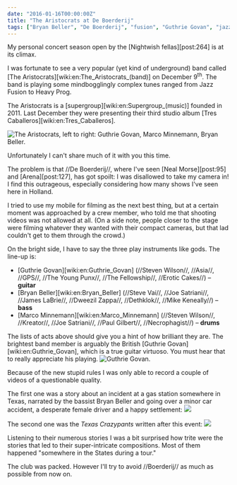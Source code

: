 ```yaml
---
date: "2016-01-16T00:00:00Z"
title: "The Aristocrats at De Boerderij"
tags: ["Bryan Beller", "De Boerderij", "fusion", "Guthrie Govan", "jazz", "Marco Minnemann", "music", "Netherlands", "progressive metal", "The Aristocrats", "Zoetermeer"]
---
```


My personal concert season open by the [Nightwish fellas][post:264] is at its climax.

I was fortunate to see a very popular (yet kind of underground) band called [The Aristocrats][wiki:en:The_Aristocrats_(band)] on December 9<sup>th</sup>. The band is playing some mindbogglingly complex tunes ranged from Jazz Fusion to Heavy Prog.

<!--more-->

The Aristocrats is a [supergroup][wiki:en:Supergroup_(music)] founded in 2011. Last December they were presenting their third studio album [Tres Caballeros][wiki:en:Tres_Caballeros].

![](img:2.bp.blogspot.com/-gqODy41rxV0/Vn7LgKAJaBI/AAAAAAAAk8M/eU2egTbUn-Q/s1600/20151209_222003.picasaweb.jpg:a "The Aristocrats, left to right: Guthrie Govan, Marco Minnemann, Bryan Beller.")

Unfortunately I can't share much of it with you this time.

The problem is that //De Boerderij//, where I've seen [Neal Morse][post:95] and [Arena][post:127], has got spoilt: I was disallowed to take my camera in! I find this outrageous, especially considering how many shows I've seen here in Holland.

I tried to use my mobile for filming as the next best thing, but at a certain moment was approached by a crew member, who told me that shooting videos was not allowed at all. (On a side note, people closer to the stage were filming whatever they wanted with their compact cameras, but that lad couldn't get to them through the crowd.)

On the bright side, I have to say the three play instruments like gods. The line-up is:

* [Guthrie Govan][wiki:en:Guthrie_Govan] (//Steven Wilson//, //Asia//, //GPS//, //The Young Punx//, //The Fellowship//, //Erotic Cakes//) – **guitar**
* [Bryan Beller][wiki:en:Bryan_Beller] (//Steve Vai//, //Joe Satriani//, //James LaBrie//, //Dweezil Zappa//, //Dethklok//, //Mike Keneally//) – **bass**
* [Marco Minnemann][wiki:en:Marco_Minnemann] (//Steven Wilson//, //Kreator//, //Joe Satriani//, //Paul Gilbert//, //Necrophagist//) – **drums**

The lists of acts above should give you a hint of how brilliant they are. The brightest band member is arguably the British [Guthrie Govan][wiki:en:Guthrie_Govan], which is a true guitar virtuoso. You must hear that to really appreciate his playing.
![](img:1.bp.blogspot.com/-iEJR_3Ip7P4/Vn7Lnv-cGoI/AAAAAAAAk94/ElLzdZoMlEY/s1600/20151209_211058.picasaweb.jpg:a "Guthrie Govan.")

Because of the new stupid rules I was only able to record a couple of videos of a questionable quality.

The first one was a story about an incident at a gas station somewhere in Texas, narrated by the bassist Bryan Beller and going over a minor car accident, a desperate female driver and a happy settlement:
![](youtube:n0T48bzWouI)

The second one was the *Texas Crazypants* written after this event:
![](youtube:EP7ZwqPw108)

Listening to their numerous stories I was a bit surprised how trite were the stories that led to their super-intricate compositions. Most of them happened "somewhere in the States during a tour."

The club was packed. However I'll try to avoid //Boerderij// as much as possible from now on.
